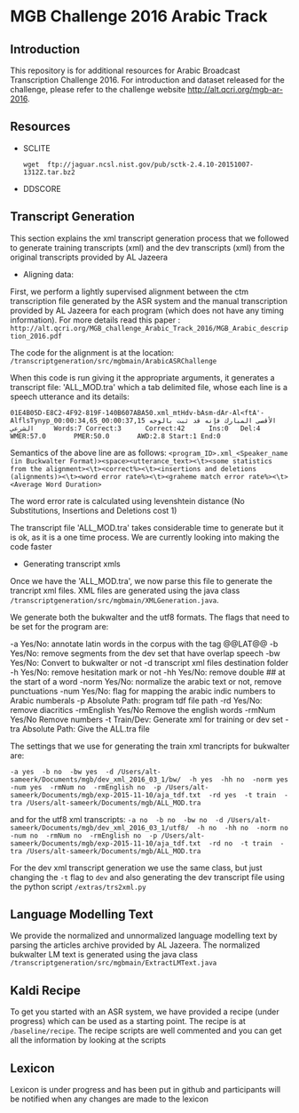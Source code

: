 MGB Challenge 2016 Arabic Track
====

## Introduction ##

This repository is for additional resources for Arabic Broadcast Transcription Challenge 2016. For introduction and dataset released for the challenge, please refer to the challenge website http://alt.qcri.org/mgb-ar-2016.

## Resources ##

* SCLITE

  `wget  ftp://jaguar.ncsl.nist.gov/pub/sctk-2.4.10-20151007-1312Z.tar.bz2`

* DDSCORE

## Transcript Generation ##

This section explains the xml transcript generation process that we followed to generate training transcripts (xml) and the dev transcripts (xml) from the original transcripts provided by AL Jazeera

* Aligning data:

First, we perform a lightly supervised alignment between the ctm transcription file generated by the ASR system and the manual transcription provided by AL Jazeera for each program (which does not have any timing information). For more details read this paper : `http://alt.qcri.org/MGB_challenge_Arabic_Track_2016/MGB_Arabic_description_2016.pdf`

The code for the alignment is at the location: `/transcriptgeneration/src/mgbmain/ArabicASRChallenge`

When this code is run giving it the appropriate arguments, it generates a transcript file: 'ALL_MOD.tra' which a tab delimited file, whose each line is a speech utterance and its details:

`01E4B05D-E8C2-4F92-819F-140B607ABA50.xml_mtHdv-bAsm-dAr-Al<ftA'-AlflsTynyp_00:00:34,65_00:00:37,15 الأقصى المبارك فإنه قد ثبت بالوجه الشرعي     Words:7 Correct:3      Correct:42      Ins:0   Del:4   WMER:57.0       PMER:50.0       AWD:2.8 Start:1 End:0`

Semantics of the above line are as follows:
`<program_ID>.xml_<Speaker_name (in Buckwalter Format)><space><utterance_text><\t><some statistics from the alignment><\t><correct%><\t><insertions and deletions (alignments)><\t><word error rate%><\t><graheme match error rate%><\t><Average Word Duration>`

The word error rate is calculated using levenshtein distance (No Substitutions, Insertions and Deletions cost 1)

The transcript file 'ALL_MOD.tra' takes considerable time to generate but it is ok, as it is a one time process. We are currently looking into making the code faster

* Generating transcript xmls

Once we have the 'ALL_MOD.tra', we now parse this file to generate the trancript xml files. XML files are generated using the java class `/transcriptgeneration/src/mgbmain/XMLGeneration.java`.

We generate both the bukwalter and the utf8 formats. The flags that need to be set for the program are:

 -a <arg>           Yes/No: annotate latin words in the corpus with the
                    tag @@LAT@@
 -b <arg>           Yes/No: remove segments from the dev set that have
                    overlap speech
 -bw <arg>          Yes/No: Convert to bukwalter or not
 -d <arg>           transcript xml files destination folder
 -h <arg>           Yes/No: remove hesitation mark or not
 -hh <arg>          Yes/No: remove double ## at the start of a word
 -norm <arg>        Yes/No: normalize the arabic text or not, remove
                    punctuations
 -num <arg>         Yes/No: flag for mapping the arabic indic numbers to
                    Arabic numberals
 -p <arg>           Absolute Path: program tdf file path
 -rd <arg>          Yes/No: remove diacritics
 -rmEnglish <arg>   Yes/No Remove the english words
 -rmNum <arg>       Yes/No Remove numbers
 -t <arg>           Train/Dev: Generate xml for training or dev set
 -tra <arg>         Absolute Path: Give the ALL.tra file

The settings that we use for generating the train xml trancripts for bukwalter are:

`-a yes 
-b no 
-bw yes 
-d /Users/alt-sameerk/Documents/mgb/dev_xml_2016_03_1/bw/ 
-h yes 
-hh no 
-norm yes 
-num yes 
-rmNum no 
-rmEnglish no 
-p /Users/alt-sameerk/Documents/mgb/exp-2015-11-10/aja_tdf.txt 
-rd yes 
-t train 
-tra /Users/alt-sameerk/Documents/mgb/ALL_MOD.tra`

and for the utf8 xml transcripts:
`-a no 
-b no 
-bw no 
-d /Users/alt-sameerk/Documents/mgb/dev_xml_2016_03_1/utf8/ 
-h no 
-hh no 
-norm no 
-num no 
-rmNum no 
-rmEnglish no 
-p /Users/alt-sameerk/Documents/mgb/exp-2015-11-10/aja_tdf.txt 
-rd no 
-t train 
-tra /Users/alt-sameerk/Documents/mgb/ALL_MOD.tra`

For the dev xml transcript generation we use the same class, but just changing the `-t` flag to `dev` and also generating the dev transcript file using the python script `/extras/trs2xml.py`

## Language Modelling Text ##

We provide the normalized and unnormalized language modelling text by parsing the articles archive provided by AL Jazeera. The normalized bukwalter LM text is generated using the java class `/transcriptgeneration/src/mgbmain/ExtractLMText.java`

## Kaldi Recipe ##

To get you started with an ASR system, we have provided a recipe (under progress) which can be used as a starting point.
The recipe is at `/baseline/recipe`. The recipe scripts are well commented and you can get all the information by looking at the scripts

## Lexicon ##

Lexicon is under progress and has been put in github and participants will be notified when any changes are made to the lexicon

